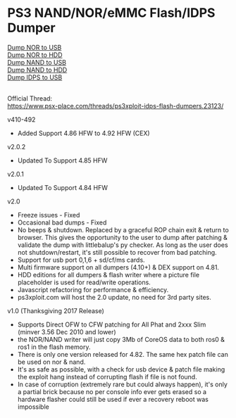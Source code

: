 # PS3 NAND/NOR/eMMC Flash/IDPS Dumper

[Dump NOR to USB](https://aldostools.github.io/flash-dumper/index_nor.html)<br>
[Dump NOR to HDD](https://aldostools.github.io/flash-dumper/index_nor_hdd.html)<br>
[Dump NAND to USB](https://aldostools.github.io/flash-dumper/index_nand.html)<br>
[Dump NAND to HDD](https://aldostools.github.io/flash-dumper/index_nand_hdd.html)<br>
[Dump IDPS to USB](https://aldostools.github.io/flash-dumper/index_idps.html)<br>
<br>

Official Thread:<br>
https://www.psx-place.com/threads/ps3xploit-idps-flash-dumpers.23123/

v410-492

* Added Support 4.86 HFW to 4.92 HFW (CEX)


v2.0.2

* Updated To Support 4.85 HFW


v2.0.1

* Updated To Support 4.84 HFW


v2.0

* Freeze issues - Fixed
* Occasional bad dumps - Fixed
* No beeps & shutdown. Replaced by a graceful ROP chain exit & return to browser. This gives the opportunity to the user to dump after patching & validate the dump with littlebalup's py checker. As long as the user does not shutdown/restart, it's still possible to recover from bad patching.
* Support for usb port 0,1,6 + sd/cf/ms cards.
* Multi firmware support on all dumpers (4.10+) & DEX support on 4.81.
* HDD editions for all dumpers & flash writer where a picture file placeholder is used for read/write operations.
* Javascript refactoring for performance & efficiency.
* ps3xploit.com will host the 2.0 update, no need for 3rd party sites.


v1.0 (Thanksgiving 2017 Release)

* Supports Direct OFW to CFW patching for All Phat and 2xxx Slim (minver 3.56 Dec 2010 and lower)
* the NOR/NAND writer will just copy 3Mb of CoreOS data to both ros0 & ros1 in the flash memory.
* There is only one version released for 4.82. The same hex patch file can be used on nor & nand.
* It's as safe as possible, with a check for usb device & patch file making the exploit hang instead of corrupting flash if file is not found.
* In case of corruption (extremely rare but could always happen), it's only a partial brick because no per console info ever gets erased so a hardware flasher could still be used if ever a recovery reboot was impossible
